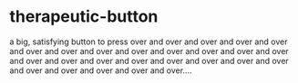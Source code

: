 # therapeutic-button
a big, satisfying button to press over and over and over and over and over and over and over and over and over and over and over and over and over and over and over and over and over and over and over and over and over and over and over and over and over and over....
